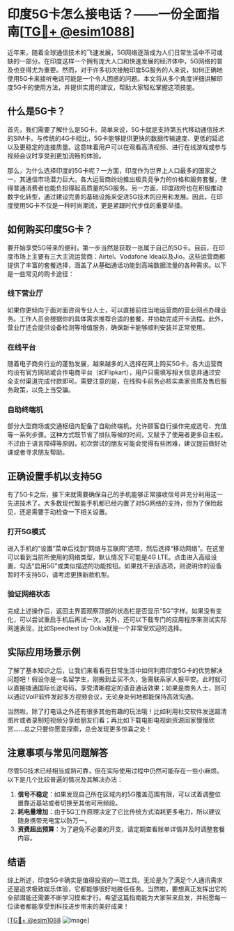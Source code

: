 # 印度5G卡怎么接电话？——一份全面指南[[TG💪+ @esim1088](https://t.me/s/esim1088)]

近年来，随着全球通信技术的飞速发展，5G网络逐渐成为人们日常生活中不可或缺的一部分。在印度这样一个拥有庞大人口和快速发展的经济体中，5G网络的普及也变得尤为重要。然而，对于许多初次接触印度5G服务的人来说，如何正确地使用5G卡来接听电话可能是一个令人困惑的问题。本文将从多个角度详细讲解印度5G卡的使用方法，并提供实用的建议，帮助大家轻松掌握这项技能。

## 什么是5G卡？

首先，我们需要了解什么是5G卡。简单来说，5G卡就是支持第五代移动通信技术的SIM卡。与传统的4G卡相比，5G卡能够提供更快的数据传输速度、更低的延迟以及更稳定的连接质量。这意味着用户可以在观看高清视频、进行在线游戏或参与视频会议时享受到更加流畅的体验。

那么，为什么选择印度的5G卡呢？一方面，印度作为世界上人口最多的国家之一，其通信市场潜力巨大。各大运营商纷纷推出极具竞争力的价格和服务套餐，使得普通消费者也能负担得起高质量的5G服务。另一方面，印度政府也在积极推动数字化转型，通过建设完善的基础设施来促进5G技术的应用和发展。因此，在印度使用5G卡不仅是一种时尚潮流，更是紧跟时代步伐的重要举措。

## 如何购买印度5G卡？

要开始享受5G带来的便利，第一步当然是获取一张属于自己的5G卡。目前，在印度市场上主要有三大主流运营商：Airtel、Vodafone Idea以及Jio。这些运营商都提供了丰富的套餐选择，涵盖了从基础通话功能到高端数据流量的各种需求。以下是一些常见的购卡途径：

### 线下营业厅
如果你更倾向于面对面咨询专业人士，可以直接前往当地运营商的营业网点办理业务。工作人员会根据你的具体需求推荐合适的套餐，并协助完成开卡流程。此外，营业厅还会提供设备检测等增值服务，确保新卡能够顺利安装并正常使用。

### 在线平台
随着电子商务行业的蓬勃发展，越来越多的人选择在网上购买5G卡。各大运营商均设有官方网站或合作电商平台（如Flipkart），用户只需填写相关信息并通过安全支付渠道完成付款即可。需要注意的是，在线购卡前务必核实卖家资质及售后服务政策，以免上当受骗。

### 自助终端机
部分大型商场或交通枢纽内配备了自助终端机，允许顾客自行操作完成选号、充值等一系列步骤。这种方式既节省了排队等候的时间，又赋予了使用者更多自主权。不过由于语言障碍等原因，初次尝试的朋友可能会觉得有些困难，建议提前做好功课或者寻求朋友帮助。

## 正确设置手机以支持5G

有了5G卡之后，接下来就需要确保自己的手机能够正常接收信号并充分利用这一先进技术了。大多数现代智能手机都已经内置了对5G网络的支持，但为了保险起见，还是需要手动检查一下相关设置。

### 打开5G模式
进入手机的“设置”菜单后找到“网络与互联网”选项，然后选择“移动网络”。在这里可以看到当前所使用的网络类型，默认情况下可能是4G LTE。点击进入高级设置，勾选“启用5G”或类似描述的功能按钮。如果找不到该选项，则说明你的设备暂时不支持5G，请考虑更换新款机型。

### 验证网络状态
完成上述操作后，返回主界面观察顶部的状态栏是否显示“5G”字样。如果没有变化，可以尝试重启手机后再试一次。另外，还可以下载专门的应用程序来测试实际网速表现，比如Speedtest by Ookla就是一个非常受欢迎的选择。

## 实际应用场景示例

了解了基本知识之后，让我们来看看在日常生活中如何利用印度5G卡的优势解决问题吧！假设你是一名留学生，刚搬到孟买不久，急需联系家人报平安。此时就可以直接拨通国际长途号码，享受清晰稳定的语音通话效果；如果是商务人士，则可以通过VoIP软件发起多方视频会议，无论身处何地都能保持高效沟通。

当然啦，除了打电话之外还有很多其他有趣的玩法哦！比如利用社交软件发送超清图片或者录制短视频分享给朋友们看；再比如下载电影电视剧资源回家慢慢欣赏……总之只要你愿意探索，总会发现更多惊喜之处！

## 注意事项与常见问题解答

尽管5G技术已经相当成熟可靠，但在实际使用过程中仍然可能存在一些小麻烦。以下是几个比较普遍的情况及其解决办法：

1. **信号不稳定**：如果发现自己所在区域内的5G覆盖范围有限，可以试着调整位置靠近基站或者切换至其他可用频段。
2. **耗电量增加**：由于5G工作原理决定了它比传统方式消耗更多电力，所以建议随身携带充电宝以防万一。
3. **资费超出预算**：为了避免不必要的开支，请定期查看账单详情并及时调整套餐内容。

## 结语

综上所述，印度5G卡确实是值得投资的一项工具。无论是为了满足个人通讯需求还是追求极致娱乐体验，它都能够很好地胜任任务。当然啦，要想真正发挥出它的全部潜能还需要不断学习摸索才行。希望这篇指南能为大家带来启发，并祝愿每一位读者都能享受到科技进步带来的美好成果！

[[TG💪+ @esim1088](https://t.me/s/esim1088) ![Image](https://i.postimg.cc/4NQfJmqS/Snipaste-2025-05-13-00-14-12.png)]